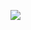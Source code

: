 ![](https://raw.githubusercontent.com/Woowz11/woowzsite/e9e75cccda4da678322be310e329d8944a2229cb/source/specialforrandomsite/ai2.gif)
